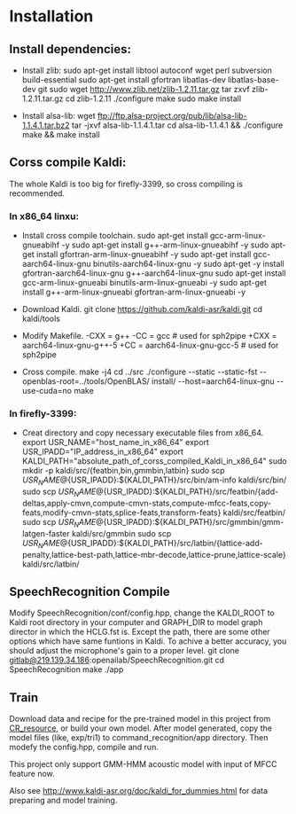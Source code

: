 # Installation

## Install dependencies:

* Install zlib:
    sudo apt-get install libtool autoconf wget perl subversion build-essential 
	sudo apt-get install gfortran libatlas-dev  libatlas-base-dev git
	sudo wget http://www.zlib.net/zlib-1.2.11.tar.gz
	tar zxvf zlib-1.2.11.tar.gz
	cd zlib-1.2.11
	./configure
	make
	sudo make install

* Install alsa-lib:
	wget ftp://ftp.alsa-project.org/pub/lib/alsa-lib-1.1.4.1.tar.bz2
	tar -jxvf alsa-lib-1.1.4.1.tar
	cd alsa-lib-1.1.4.1 && ./configure
	make && make install

## Corss compile Kaldi:
The whole Kaldi is too big for firefly-3399, so cross compiling is recommended. 
### In x86_64 linxu:
* Install cross compile toolchain.
	sudo apt-get install gcc-arm-linux-gnueabihf -y
	sudo apt-get install g++-arm-linux-gnueabihf -y
	sudo apt-get install gfortran-arm-linux-gnueabihf -y
	sudo apt-get install gcc-aarch64-linux-gnu binutils-aarch64-linux-gnu  -y
	sudo apt-get -y install gfortran-aarch64-linux-gnu g++-aarch64-linux-gnu
	sudo apt-get install gcc-arm-linux-gnueabi binutils-arm-linux-gnueabi -y
	sudo apt-get install g++-arm-linux-gnueabi gfortran-arm-linux-gnueabi -y

* Download Kaldi.
	git clone https://github.com/kaldi-asr/kaldi.git
	cd kaldi/tools

* Modify Makefile.
	-CXX = g++
	-CC = gcc         # used for sph2pipe
	+CXX = aarch64-linux-gnu-g++-5
	+CC = aarch64-linux-gnu-gcc-5          # used for sph2pipe

* Cross compile.
	make -j4
	cd ../src
	./configure --static --static-fst --openblas-root=../tools/OpenBLAS/	install/ --host=aarch64-linux-gnu --use-cuda=no
	make

### In firefly-3399:
* Creat directory and copy necessary executable files from x86_64.
	export USR_NAME="host_name_in_x86_64"
	export USR_IPADD="IP_address_in_x86_64"
	export KALDI_PATH="absolute_path_of_corss_compiled_Kaldi_in_x86_64"
	sudo mkdir -p kaldi/src/{featbin,bin,gmmbin,latbin}
	sudo scp ${USR_NAME}@${USR_IPADD}:${KALDI_PATH}/src/bin/am-info kaldi/src/bin/
	sudo scp ${USR_NAME}@${USR_IPADD}:${KALDI_PATH}/src/featbin/{add-deltas,apply-cmvn,compute-cmvn-stats,compute-mfcc-feats,copy-feats,modify-cmvn-stats,splice-feats,transform-feats} kaldi/src/featbin/
	sudo scp ${USR_NAME}@${USR_IPADD}:${KALDI_PATH}/src/gmmbin/gmm-latgen-faster kaldi/src/gmmbin
	sudo scp ${USR_NAME}@${USR_IPADD}:${KALDI_PATH}/src/latbin/{lattice-add-penalty,lattice-best-path,lattice-mbr-decode,lattice-prune,lattice-scale} kaldi/src/latbin/

## SpeechRecognition Compile
Modify SpeechRecognition/conf/config.hpp, change the KALDI_ROOT to Kaldi root directory in your computer and GRAPH_DIR to model graph director in which the HCLG.fst is. Except the path, there are some other options which have same funtions in Kaldi. To achive a better accuracy, you should adjust the microphone's gain to a proper level.
	git clone gitlab@219.139.34.186:openailab/SpeechRecognition.git
	cd SpeechRecognition
	make
	./app

## Train
Download data and recipe for the pre-trained model in this project from [CR_resource](ftp://ftp.openailab.net/CR_resource/), or build your own model. After model generated, copy the model files (like, exp/tri1) to command_recognition/app directory. Then modefy the config.hpp, compile and run.

This project only support GMM-HMM acoustic model with input of MFCC feature now. 

Also see http://www.kaldi-asr.org/doc/kaldi_for_dummies.html for data preparing and model training.
